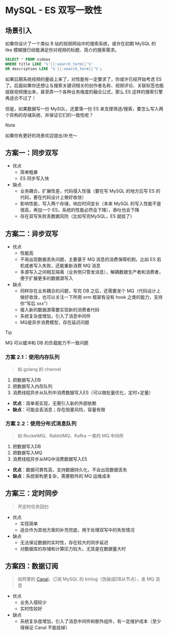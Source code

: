 # MySQL - ES 双写一致性

## 场景引入

如果你设计了一个类似 B 站的视频网站中的搜索系统，或许在初期 MySQL 的 like 模糊搜已经能满足你对视频的标题、简介的搜索需求。

```sql
SELECT * FROM videos
WHERE title LIKE '%'||:search_term||'%'
OR description LIKE '%'||:search_term||'%';
```

如果后期系统视频的量级上来了，对性能有一定要求了，你或许已经开始考虑 ES 了。后面如果你还想让与搜索关键词相关的创作者名称、视频评论、关联标签也能级联视频搜出来，甚至弄一个各种业务维度的融合公式，那么 ES 这样的搜索引擎再适合不过了！

但是，如果数据写一份 MySQL，还要落一份 ES 来支撑筛选/搜索，要怎么写入两个异构的存储系统、并保证它们的一致性呢？

> [!NOTE]
> 如果你有更好的场景欢迎提出/补充～

## 方案一：同步双写

- 优点
    - 简单粗暴
    - ES 同步写入快
- 缺点
    - 业务耦合，扩展性差，代码侵入性强（要在写 MySQL 的地方后写 ES 的代码，要在代码设计上做好收敛）
    - 影响性能，写入两个存储，响应时间变长（本来 MySQL 的写入性能不是很高，再加一个 ES，系统的性能必然会下降），吞吐也会下降
    - 存在双写失败丢数据风险（比如写完MySQL，ES 就挂了）

## 方案二：异步双写

- 优点
    - 性能高
    - 不易出现数据丢失问题，主要基于 MQ 消息的消费保障机制，比如 ES 宕机或者写入失败，还能重新消费 MQ 消息
    - 多源写入之间相互隔离（业务侧只管发消息），解耦数据生产者和消费者，便于扩展更多的数据源写入
- 缺点
	- 同样存在业务耦合的问题，写完 DB 之后，还需要发个 MQ（代码设计上做好收敛，也可以关注一下所用 orm 框架有没有 hook 之类的能力，支持你“写后 xxx”）
    - 接入新的数据源需要实现新的消费者代码
    - 系统复杂度增加，引入了消息中间件
    - MQ是异步消费模型，存在延迟问题

> [!tip] 
> MQ 可以缓冲和 DB 的负载能力不一致问题

### 方案 2.1：使用内存队列

> 如 golang 的 channel

1. 把数据写入DB
2. 把数据写入内存队列
3. 消费线程异步从队列中消费数据写入ES（可以做批量优化，定时+定量）

- **优点**：简单易实现，无需引入新的外部依赖
- **缺点**：可能会丢消息；存在阻塞风险，容量有限

### 方案 2.2：使用分布式消息队列

> 如 RocketMQ、RabbitMQ、Kafka 一类的 MQ 中间件

1. 把数据写入DB
2. 把数据写入MQ
3. 消费线程异步从MQ中消费数据写入ES

- **优点**：数据可靠性高，支持数据持久化，不会出现数据丢失
- **缺点**：系统架构更复杂，需要额外的 MQ 运维成本

## 方案三：定时同步

> 开定时任务回扫

- 优点
    - 实现简单
    - 适合作为其他方案的补充兜底，用于处理双写中的失败情况
- 缺点
    - 无法保证数据的实时性，存在较大的同步延迟
	- 对数据库的存储和计算压力较大，尤其是在数据量大时

## 方案四：数据订阅

> 如阿里的 [Canal](https://github.com/alibaba/canal)，订阅 MySQL 的 binlog（伪装成DB从节点），发 MQ 消息

- 优点
    - 业务入侵较少
    - 实时性较好
- 缺点
    - 系统复杂度增加，引入了消息中间件和额外组件，有一定维护成本（至少得保证 Canal 不能挂掉）
